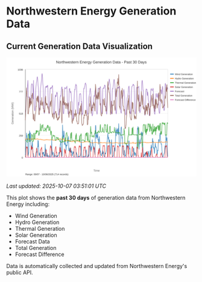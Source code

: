 # Northwestern Energy Generation Data

## Current Generation Data Visualization

![Northwestern Energy Generation Data](images/nwe_generation_plot.svg)

*Last updated: 2025-10-07 03:51:01 UTC*

This plot shows the **past 30 days** of generation data from Northwestern Energy including:
- Wind Generation
- Hydro Generation  
- Thermal Generation
- Solar Generation
- Forecast Data
- Total Generation
- Forecast Difference

Data is automatically collected and updated from Northwestern Energy's public API.

